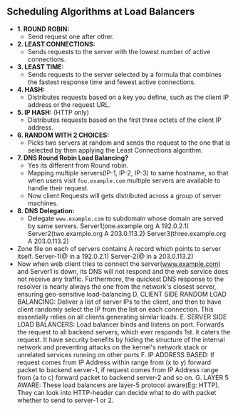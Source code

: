 ## Scheduling Algorithms at Load Balancers
- **1. ROUND ROBIN:**    
  - Send request one after other.
- **2. LEAST CONNECTIONS:**
  - Sends requests to the server with the lowest number of active connections.
- **3. LEAST TIME:** 
  - Sends requests to the server selected by a formula that combines the fastest response time and fewest active connections.
- **4. HASH:** 
  - Distributes requests based on a key you define, such as the client IP address or the request URL.
- **5. IP HASH:** (HTTP only) 
  - Distributes requests based on the first three octets of the client IP address.
- **6. RANDOM WITH 2 CHOICES:**
  - Picks two servers at random and sends the request to the one that is selected by then applying the Least Connections algorithm.
- **7. DNS Round Robin Load Balancing?** 
  - Yes its different from Round robin.
  - Mapping multiple servers(IP-1, IP-2, IP-3) to same hostname, so that when users visit `foo.example.com` multiple servers are available to handle their request.
  - Now client Requests will gets distributed across a group of server machines.
- **8. DNS Delegation:**    
  - Delegate `www.example.com` to subdomain whose domain are served by same servers. Server1(one.example.org A 192.0.2.1)    Server2(two.example.org A 203.0.113.2)      Server3(three.example.org A 203.0.113.2)
- Zone file on each of servers contains A record which points to server itself.        Server-1(@ in a 192.0.2.1)        Server-2(@ in a 203.0.113.2)
- Now when web client tries to connect the server(www.example.com) and Server1 is down, its DNS will not respond and the web service does not receive any traffic. Furthermore, the quickest DNS response to the resolver is nearly always the one from the network's closest server, ensuring geo-sensitive load-balancing
 D. CLIENT SIDE RANDOM LOAD BALANCING:    Deliver a list of server IPs to the client, and then to have client randomly select the IP from the list on each connection. This essentially relies on all clients generating similar loads. 
 E. SERVER SIDE LOAD BALANCERS: Load balancer binds and listens on port. Forwards the request to all backend servers, which ever responds 1st. it caters the request. It have security benefits by hiding the structure of the internal network and preventing attacks on the kernel's network stack or unrelated services running on other ports
 F. IP ADDRESS BASED:    If request comes from IP Address within range from (x to y) forward packet to backend server-1, if request comes from IP Address range from (a to c) forward packet to backend server-2 and so on.
 G. LAYER 5 AWARE:    These load balancers are layer-5 protocol aware(Eg: HTTP). They can look into HTTP-header can decide what to do with packet whether to send to server-1 or 2.
